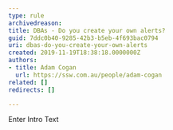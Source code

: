 ```yaml
---
type: rule
archivedreason: 
title: DBAs - Do you create your own alerts?
guid: 7ddc0b40-9285-42b3-b5eb-4f693bac0794
uri: dbas-do-you-create-your-own-alerts
created: 2019-11-19T18:38:18.0000000Z
authors:
- title: Adam Cogan
  url: https://ssw.com.au/people/adam-cogan
related: []
redirects: []

---
```



Enter Intro Text
<br><excerpt class='endintro'></excerpt><br>



